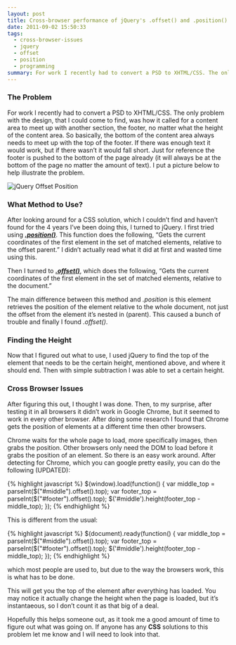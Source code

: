 ```yaml
---
layout: post
title: Cross-browser performance of jQuery's .offset() and .position()
date: 2011-09-02 15:50:33
tags:
  - cross-browser-issues
  - jquery
  - offset
  - position
  - programming
summary: For work I recently had to convert a PSD to XHTML/CSS. The only problem with the design, that I could come to find, was how it called for a content area to meet up with another section, the footer, no matter what the height of the content area. So basically, the bottom of the content area always needs
---
```

### The Problem

For work I recently had to convert a PSD to XHTML/CSS. The only problem with the design, that I could come to find, was how it called for a content area to meet up with another section, the footer, no matter what the height of the content area. So basically, the bottom of the content area always needs to meet up with the top of the footer. If there was enough text it would work, but if there wasn’t it would fall short. Just for reference the footer is pushed to the bottom of the page already (it will always be at the bottom of the page no matter the amount of text). I put a picture below to help illustrate the problem.

![][1]

### What Method to Use?

After looking around for a CSS solution, which I couldn’t find and haven’t found for the 4 years I’ve been doing this, I turned to jQuery. I first tried using **_[.position()][2]_**. This function does the following, “Gets the current coordinates of the first element in the set of matched elements, relative to the offset parent.” I didn’t actually read what it did at first and wasted time using this.

Then I turned to _**[.offset()][3]**_, which does the following, “Gets the current coordinates of the first element in the set of matched elements, relative to the document.”

The main difference between this method and _.position_ is this element retrieves the position of the element relative to the whole document, not just the offset from the element it’s nested in (parent). This caused a bunch of trouble and finally I found _.offset()_.

### Finding the Height

Now that I figured out what to use, I used jQuery to find the top of the element that needs to be the certain height, mentioned above, and where it should end. Then with simple subtraction I was able to set a certain height.

### Cross Browser Issues

After figuring this out, I thought I was done. Then, to my surprise, after testing it in all browsers it didn’t work in Google Chrome, but it seemed to work in every other browser. After doing some research I found that Chrome gets the position of elements at a different time then other browsers.

Chrome waits for the whole page to load, more specifically images, then grabs the position. Other browsers only need the DOM to load before it grabs the position of an element. So there is an easy work around. After detecting for Chrome, which you can google pretty easily, you can do the following (UPDATED):

{% highlight javascript %}
$(window).load(function() {
	var middle_top = parseInt($("#middle").offset().top);
	var footer_top = parseInt($("#footer").offset().top);
	$('#middle').height(footer_top - middle_top);
});
{% endhighlight %}

This is different from the usual:

{% highlight javascript %}
$(document).ready(function() {
	var middle_top = parseInt($("#middle").offset().top);
	var footer_top = parseInt($("#footer").offset().top);
	$('#middle').height(footer_top - middle_top);
});
{% endhighlight %}

which most people are used to, but due to the way the browsers work, this is what has to be done.

This will get you the top of the element after everything has loaded. You may notice it actually change the height when the page is loaded, but it’s instantaeous, so I don’t count it as that big of a deal.

Hopefully this helps someone out, as it took me a good amount of time to figure out what was going on. If anyone has any **CSS** solutions to this problem let me know and I will need to look into that.

   [1]: /uploads/2011/09/offset.jpg (jQuery Offset Position)
   [2]: http://api.jquery.com/position/
   [3]: http://api.jquery.com/offset/
